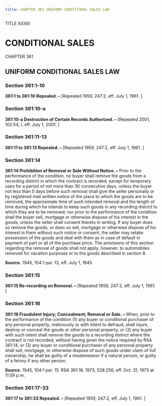 ```yaml
---
title: CHAPTER 361 UNIFORM CONDITIONAL SALES LAW
---
```


TITLE XXXIII
                                             
CONDITIONAL SALES
=================

CHAPTER 361
                                             
UNIFORM CONDITIONAL SALES LAW
-----------------------------

### Section 361:1-10

 **361:1 to 361:10 Repealed. –** 
                                             [Repealed 1959, 247:2, eff. July 1,
1961.
                                             ]

### Section 361:10-a

 **361:10-a Destruction of Certain Records Authorized. –** 
                                             [Repealed
2001, 102:54, I, eff. July 1, 2001.
                                             ]

### Section 361:11-13

 **361:11 to 361:13 Repealed. –** 
                                             [Repealed 1959, 247:2, eff. July
1, 1961.
                                             ]

### Section 361:14

 **361:14 Prohibition of Removal or Sale Without Notice. –** Prior to
the performance of the condition, no buyer shall remove the goods from a
recording district in which the contract is recorded, except for
temporary uses for a period of not more than 30 consecutive days, unless
the buyer not less than 5 days before such removal shall give the seller
personally or by registered mail written notice of the place to which
the goods are to be removed, the approximate time of such intended
removal and the length of time during which he intends to keep such
goods in any recording district to which they are to be removed; nor
prior to the performance of the condition shall the buyer sell, mortgage
or otherwise dispose of his interest in the goods, unless the seller
shall consent thereto in writing. If any buyer does so remove the goods,
or does so sell, mortgage or otherwise dispose of his interest in them
without such notice or consent, the seller may retake possession of the
goods and deal with them as in case of default in payment of part or all
of the purchase price. The provisions of this section regarding the
removal of goods shall not apply, however, to automobiles removed for
vacation purposes or to the goods described in section 8.

**Source.** 1945, 104:1 par. 13, eff. July 1, 1945.

### Section 361:15

 **361:15 Re-recording on Removal. –** 
                                             [Repealed 1959, 247:2, eff.
July 1, 1961.
                                             ]

### Section 361:16

 **361:16 Fraudulent Injury; Concealment; Removal or Sale. –** When,
prior to the performance of the condition (1) any buyer or conditional
purchaser of any personal property, maliciously or with intent to
defraud, shall injure, destroy or conceal the goods or other personal
property, or (2) any buyer with such intent shall remove the goods to a
recording district where the contract is not recorded, without having
given the notice required by RSA 361:14, or (3) any buyer or conditional
purchaser of any personal property shall sell, mortgage, or otherwise
dispose of such goods under claim of full ownership, he shall be guilty
of a misdemeanor if a natural person, or guilty of a felony if any other
person.

**Source.** 1945, 104:1 par. 15. RSA 361:16. 1973, 528:256, eff. Oct.
31, 1973 at 11:59 p.m.

### Section 361:17-33

 **361:17 to 361:33 Repealed. –** 
                                             [Repealed 1959, 247:2, eff. July
1, 1961.
                                             ]
